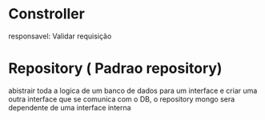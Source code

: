 # Constroller
responsavel: 
Validar requisição

# Repository ( Padrao repository)
abistrair toda a logica de um banco de dados para um interface e criar uma outra interface que se comunica com o DB, o repository mongo sera dependente de uma interface interna

